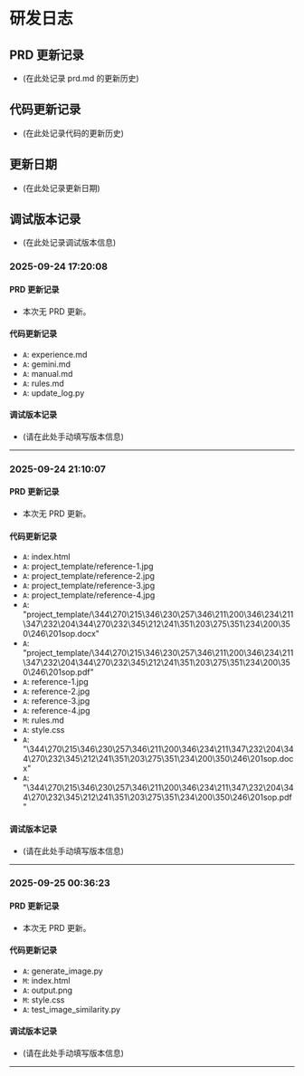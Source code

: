 # 研发日志

## PRD 更新记录

- (在此处记录 prd.md 的更新历史)

## 代码更新记录

- (在此处记录代码的更新历史)

## 更新日期

- (在此处记录更新日期)

## 调试版本记录

- (在此处记录调试版本信息)
### 2025-09-24 17:20:08
#### PRD 更新记录
- 本次无 PRD 更新。

#### 代码更新记录
- `A`: experience.md
- `A`: gemini.md
- `A`: manual.md
- `A`: rules.md
- `A`: update_log.py

#### 调试版本记录
- (请在此处手动填写版本信息)

---
### 2025-09-24 21:10:07
#### PRD 更新记录
- 本次无 PRD 更新。

#### 代码更新记录
- `A`: index.html
- `A`: project_template/reference-1.jpg
- `A`: project_template/reference-2.jpg
- `A`: project_template/reference-3.jpg
- `A`: project_template/reference-4.jpg
- `A`: "project_template/\344\270\215\346\230\257\346\211\200\346\234\211\347\232\204\344\270\232\345\212\241\351\203\275\351\234\200\350\246\201sop.docx"
- `A`: "project_template/\344\270\215\346\230\257\346\211\200\346\234\211\347\232\204\344\270\232\345\212\241\351\203\275\351\234\200\350\246\201sop.pdf"
- `A`: reference-1.jpg
- `A`: reference-2.jpg
- `A`: reference-3.jpg
- `A`: reference-4.jpg
- `M`: rules.md
- `A`: style.css
- `A`: "\344\270\215\346\230\257\346\211\200\346\234\211\347\232\204\344\270\232\345\212\241\351\203\275\351\234\200\350\246\201sop.docx"
- `A`: "\344\270\215\346\230\257\346\211\200\346\234\211\347\232\204\344\270\232\345\212\241\351\203\275\351\234\200\350\246\201sop.pdf"

#### 调试版本记录
- (请在此处手动填写版本信息)

---
### 2025-09-25 00:36:23
#### PRD 更新记录
- 本次无 PRD 更新。

#### 代码更新记录
- `A`: generate_image.py
- `M`: index.html
- `A`: output.png
- `M`: style.css
- `A`: test_image_similarity.py

#### 调试版本记录
- (请在此处手动填写版本信息)

---